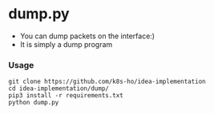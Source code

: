 # dump.py
- You can dump packets on the interface:)
- It is simply a dump program


### Usage
```
git clone https://github.com/k8s-ho/idea-implementation
cd idea-implementation/dump/
pip3 install -r requirements.txt
python dump.py 
```
